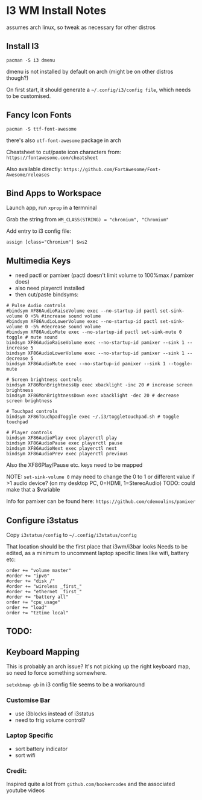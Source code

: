 # I3 WM Install Notes
assumes arch linux, so tweak as necessary for other distros

## Install I3
`pacman -S i3 dmenu`

dmenu is not installed by default on arch (might be on other distros though?)

On first start, it should generate a `~/.config/i3/config file`, which needs to be customised.

## Fancy Icon Fonts
`pacman -S ttf-font-awesome`

there's also `otf-font-awesome` package in arch

Cheatsheet to cut/paste icon characters from:
`https://fontawesome.com/cheatsheet`

Also available directly:
`https://github.com/FortAwesome/Font-Awesome/releases`

## Bind Apps to Workspace
Launch app, run `xprop` in a termninal

Grab the string from `WM_CLASS(STRING) = "chromium", "Chromium"`

Add entry to i3 config file:

`assign [class="Chromium"] $ws2`

## Multimedia Keys
* need pactl or pamixer (pactl doesn't limit volume to 100%max / pamixer does)
* also need playerctl installed
* then cut/paste bindsyms:

```
# Pulse Audio controls
#bindsym XF86AudioRaiseVolume exec --no-startup-id pactl set-sink-volume 0 +5% #increase sound volume
#bindsym XF86AudioLowerVolume exec --no-startup-id pactl set-sink-volume 0 -5% #decrease sound volume
#bindsym XF86AudioMute exec --no-startup-id pactl set-sink-mute 0 toggle # mute sound
bindsym XF86AudioRaiseVolume exec --no-startup-id pamixer --sink 1 --increase 5
bindsym XF86AudioLowerVolume exec --no-startup-id pamixer --sink 1 --decrease 5
bindsym XF86AudioMute exec --no-startup-id pamixer --sink 1 --toggle-mute

# Screen brightness controls
bindsym XF86MonBrightnessUp exec xbacklight -inc 20 # increase screen brightness
bindsym XF86MonBrightnessDown exec xbacklight -dec 20 # decrease screen brightness

# Touchpad controls
bindsym XF86TouchpadToggle exec ~/.i3/toggletouchpad.sh # toggle touchpad

# Player controls
bindsym XF86AudioPlay exec playerctl play
bindsym XF86AudioPause exec playerctl pause
bindsym XF86AudioNext exec playerctl next
bindsym XF86AudioPrev exec playerctl previous
```

Also the XF86Play/Pause etc. keys need to be mapped

NOTE: `set-sink-volume 0` may need to change the 0 to 1 or different value if >1 audio device? (on my desktop PC, 0=HDMI, 1=StereoAudio) TODO: could make that a $variable

Info for pamixer can be found here: `https://github.com/cdemoulins/pamixer`

## Configure i3status
Copy `i3status/config` to `~/.config/i3status/config`

That location should be the first place that i3wm/i3bar looks
Needs to be edited, as a minimum to uncomment laptop specific lines like wifi, battery etc:

```
order += "volume master"
#order += "ipv6"
#order += "disk /"
#order += "wireless _first_"
#order += "ethernet _first_"
#order += "battery all"
order += "cpu_usage"
order += "load"
order += "tztime local"
```

## TODO:
## Keyboard Mapping
This is probably an arch issue?  It's not picking up the right keyboard map, so need to force something somewhere.

`setxkbmap gb` in i3 config file seems to be a workaround

### Customise Bar
* use i3blocks instead of i3status
* need to frig volume control?

### Laptop Specific
* sort battery indicator
* sort wifi


### Credit:
Inspired quite a lot from `github.com/bookercodes` and the associated youtube videos
